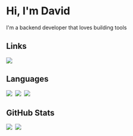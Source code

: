 # Hi, I'm David

I'm a backend developer that loves building tools

## Links

<a href="https://bsky.app/profile/decahedra.bsky.social">
    <img src="https://img.shields.io/badge/bluesky-0085ff?style=for-the-badge&logo=bluesky&logoColor=white" />
</a>

## Languages

<img src="https://img.shields.io/badge/Go-00ADD8?style=for-the-badge&logo=go&logoColor=white" />&nbsp;
<img src="https://img.shields.io/badge/Java-007396?style=for-the-badge&logo=java&logoColor=white" />&nbsp;
<img src="https://img.shields.io/badge/SQL-b33939?style=for-the-badge&logo=sql&logoColor=white" />&nbsp;

## GitHub Stats

<img src="https://github-readme-stats.vercel.app/api?username=dfryer1193&count_private=true&show_icons=true&theme=dark&rank_icon=github" />&nbsp;
<img src="https://github-readme-stats.vercel.app/api/top-langs/?username=dfryer1193&layout=donut&theme=dark&langs_count=5" />
